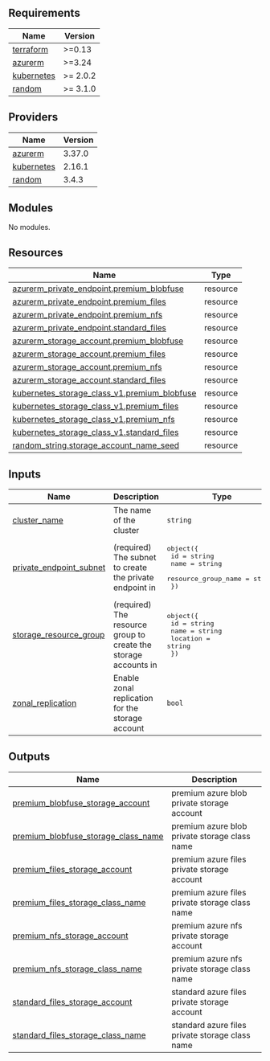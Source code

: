 

<!-- BEGIN_TF_DOCS -->
## Requirements

| Name | Version |
|------|---------|
| <a name="requirement_terraform"></a> [terraform](#requirement\_terraform) | >=0.13 |
| <a name="requirement_azurerm"></a> [azurerm](#requirement\_azurerm) | >=3.24 |
| <a name="requirement_kubernetes"></a> [kubernetes](#requirement\_kubernetes) | >= 2.0.2 |
| <a name="requirement_random"></a> [random](#requirement\_random) | >= 3.1.0 |

## Providers

| Name | Version |
|------|---------|
| <a name="provider_azurerm"></a> [azurerm](#provider\_azurerm) | 3.37.0 |
| <a name="provider_kubernetes"></a> [kubernetes](#provider\_kubernetes) | 2.16.1 |
| <a name="provider_random"></a> [random](#provider\_random) | 3.4.3 |

## Modules

No modules.

## Resources

| Name | Type |
|------|------|
| [azurerm_private_endpoint.premium_blobfuse](https://registry.terraform.io/providers/hashicorp/azurerm/latest/docs/resources/private_endpoint) | resource |
| [azurerm_private_endpoint.premium_files](https://registry.terraform.io/providers/hashicorp/azurerm/latest/docs/resources/private_endpoint) | resource |
| [azurerm_private_endpoint.premium_nfs](https://registry.terraform.io/providers/hashicorp/azurerm/latest/docs/resources/private_endpoint) | resource |
| [azurerm_private_endpoint.standard_files](https://registry.terraform.io/providers/hashicorp/azurerm/latest/docs/resources/private_endpoint) | resource |
| [azurerm_storage_account.premium_blobfuse](https://registry.terraform.io/providers/hashicorp/azurerm/latest/docs/resources/storage_account) | resource |
| [azurerm_storage_account.premium_files](https://registry.terraform.io/providers/hashicorp/azurerm/latest/docs/resources/storage_account) | resource |
| [azurerm_storage_account.premium_nfs](https://registry.terraform.io/providers/hashicorp/azurerm/latest/docs/resources/storage_account) | resource |
| [azurerm_storage_account.standard_files](https://registry.terraform.io/providers/hashicorp/azurerm/latest/docs/resources/storage_account) | resource |
| [kubernetes_storage_class_v1.premium_blobfuse](https://registry.terraform.io/providers/hashicorp/kubernetes/latest/docs/resources/storage_class_v1) | resource |
| [kubernetes_storage_class_v1.premium_files](https://registry.terraform.io/providers/hashicorp/kubernetes/latest/docs/resources/storage_class_v1) | resource |
| [kubernetes_storage_class_v1.premium_nfs](https://registry.terraform.io/providers/hashicorp/kubernetes/latest/docs/resources/storage_class_v1) | resource |
| [kubernetes_storage_class_v1.standard_files](https://registry.terraform.io/providers/hashicorp/kubernetes/latest/docs/resources/storage_class_v1) | resource |
| [random_string.storage_account_name_seed](https://registry.terraform.io/providers/hashicorp/random/latest/docs/resources/string) | resource |

## Inputs

| Name | Description | Type | Default | Required |
|------|-------------|------|---------|:--------:|
| <a name="input_cluster_name"></a> [cluster\_name](#input\_cluster\_name) | The name of the cluster | `string` | n/a | yes |
| <a name="input_private_endpoint_subnet"></a> [private\_endpoint\_subnet](#input\_private\_endpoint\_subnet) | (required) The subnet to create the private endpoint in | <pre>object({<br>    id                  = string<br>    name                = string<br>    resource_group_name = string<br>  })</pre> | n/a | yes |
| <a name="input_storage_resource_group"></a> [storage\_resource\_group](#input\_storage\_resource\_group) | (required) The resource group to create the storage accounts in | <pre>object({<br>    id       = string<br>    name     = string<br>    location = string<br>  })</pre> | n/a | yes |
| <a name="input_zonal_replication"></a> [zonal\_replication](#input\_zonal\_replication) | Enable zonal replication for the storage account | `bool` | `false` | no |

## Outputs

| Name | Description |
|------|-------------|
| <a name="output_premium_blobfuse_storage_account"></a> [premium\_blobfuse\_storage\_account](#output\_premium\_blobfuse\_storage\_account) | premium azure blob private storage account |
| <a name="output_premium_blobfuse_storage_class_name"></a> [premium\_blobfuse\_storage\_class\_name](#output\_premium\_blobfuse\_storage\_class\_name) | premium azure blob private storage class name |
| <a name="output_premium_files_storage_account"></a> [premium\_files\_storage\_account](#output\_premium\_files\_storage\_account) | premium azure files private storage account |
| <a name="output_premium_files_storage_class_name"></a> [premium\_files\_storage\_class\_name](#output\_premium\_files\_storage\_class\_name) | premium azure files private storage class name |
| <a name="output_premium_nfs_storage_account"></a> [premium\_nfs\_storage\_account](#output\_premium\_nfs\_storage\_account) | premium azure nfs private storage account |
| <a name="output_premium_nfs_storage_class_name"></a> [premium\_nfs\_storage\_class\_name](#output\_premium\_nfs\_storage\_class\_name) | premium azure nfs private storage class name |
| <a name="output_standard_files_storage_account"></a> [standard\_files\_storage\_account](#output\_standard\_files\_storage\_account) | standard azure files private storage account |
| <a name="output_standard_files_storage_class_name"></a> [standard\_files\_storage\_class\_name](#output\_standard\_files\_storage\_class\_name) | standard azure files private storage class name |
<!-- END_TF_DOCS -->
